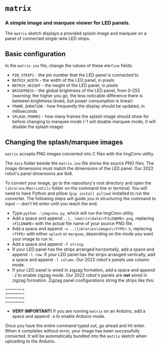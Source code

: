 # `matrix`

### A simple image and marquee viewer for LED panels.

The `matrix` sketch displays a provided splash image and marquee on a panel of connected single-wire LED strips.

## Basic configuration

In the `matrix.ino` file, change the values of these `#define` fields:
- `PIN_STRIP1` - the pin number that the LED panel is connected to
- `MATRIX_WIDTH` - the width of the LED panel, in pixels
- `MATRIX_HEIGHT` - the height of the LED panel, in pixels
- `BRIGHTNESS` - the global brightness of the LED panel, from 0-255 (warning: the higher you go, the less noticable difference there is between brightness levels, but power consumption is linear)
- `FRAME_DURATION` - how frequently the display should be updated, in milliseconds
- `SPLASH_FRAMES` - how many frames the splash image should show for before changing to marquee mode (-1 will disable marquee mode, 0 will disable the splash image)

## Changing the splash/marquee images

`matrix` accepts PNG images converted into C files with the ImgConv utility.

The `data` folder beside the `matrix.ino` file stores the source PNG files. The image dimensions must match the dimensions of the LED panel. Our 2022 robot's panel dimensions are 9x8.

To convert your image, go to the repository's root directory and open the `libraries/MatrixUtils` folder on the command line or terminal. You will need to have Python and pillow (`pip install pillow`) installed to run the converter. The following steps will guide you in structuring the command to input -- don't hit enter until you reach the end:
- Type `python .\imgconv.py`, which will run the ImgConv utility.
- Add a space and append `..\..\matrix\data\<FILENAME>.png`, replacing `<FILENAME>` with the actual file name of your source PNG file.
- Add a space and append `-o ..\libraries\images\<TYPE>.h`, replacing `<TYPE>` with either `splash` or `marquee`, depending on the mode you want your image to run in.
- Add a space and append `-f string`.
- If your LED panel has the strips arranged horizontally, add a space and append `-l row`. If your LED panel has the strips arranged vertically, add a space and append `-l column`. Our 2022 robot's panels use column mode.
- If your LED panel is wired in zigzag formation, add a space and append `-Z` to enable zigzag mode. Our 2022 robot's panels are **not** wired in zigzag formation. Zigzag panel configurations string the strips like this:
```
→→→→→→→→↓
↓←←←←←←←←
→→→→→→→→↓
←←←←←←←←←
```
- **VERY IMPORTANT!** If you are running `matrix` on an Arduino, add a space and append `-A` to enable Arduino mode.

Once you have the entire command typed out, go ahead and hit enter. When it completes without error, your image has been successfully converted. It will be automatically bundled into the `matrix` sketch when uploading to the Arduino.
